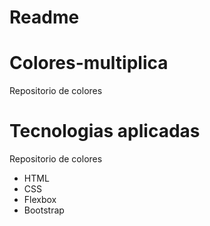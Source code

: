 <h1>Readme</h1>

# Colores-multiplica
Repositorio de colores 



# Tecnologias aplicadas
Repositorio de colores 

<ul>
  <li>HTML</li>
  <li>CSS</li>
  <li>Flexbox</li>
  <li>Bootstrap</li>
</ul>
